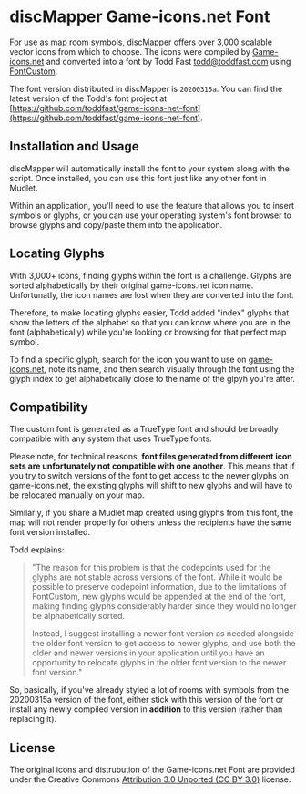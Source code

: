 # discMapper Game-icons.net Font

For use as map room symbols, discMapper offers over 3,000 scalable vector icons from which to choose. The icons were compiled by [Game-icons.net](http://game-icons.net) and converted into a font by Todd Fast <todd@toddfast.com> using [FontCustom](https://github.com/FontCustom/fontcustom).

The font version distributed in discMapper is `20200315a`. You can find the latest version of the Todd's font project at [https://github.com/toddfast/game-icons-net-font](https://github.com/toddfast/game-icons-net-font).

## Installation and Usage

discMapper will automatically install the font to your system along with the script. Once installed, you can use this font just like any other font in Mudlet.

Within an application, you'll need to use the feature that allows you to insert symbols or glyphs, or you can use your operating system's font browser to browse glyphs and copy/paste them into the application.

## Locating Glyphs

With 3,000+ icons, finding glyphs within the font is a challenge. Glyphs are sorted alphabetically by their original game-icons.net icon name. Unfortunatly, the icon names are lost when they are converted into the font.

Therefore, to make locating glyphs easier, Todd added "index" glyphs that show the letters of the alphabet so that you can know where you are in the font (alphabetically) while you're looking or browsing for that perfect map symbol.

To find a specific glyph, search for the icon you want to use on [game-icons.net](game-icons.net), note its name, and then search visually through the font using the glyph index to get alphabetically close to the name of the glpyh you're after.

## Compatibility

The custom font is generated as a TrueType font and should be broadly compatible with any system that uses TrueType fonts.

Please note, for technical reasons, **font files generated from different icon sets are unfortunately not compatible with one another**. This means that if you try to switch versions of the font to get access to the newer glyphs on game-icons.net, the existing glyphs will shift to new glyphs and will have to be relocated manually on your map.

Similarly, if you share a Mudlet map created using glyphs from this font, the map will not render properly for others unless the recipients have the same font version installed.

Todd explains:

> "The reason for this problem is that the codepoints used for the glyphs are not stable across versions of the font. While it would be possible to preserve codepoint information, due to the limitations of FontCustom, new glyphs would be appended at the end of the font, making finding glyphs considerably harder since they would no longer be alphabetically sorted.
>
> Instead, I suggest installing a newer font version as needed alongside the older font version to get access to newer glyphs, and use both the older and newer versions in your application until you have an opportunity to relocate glyphs in the older font version to the newer font version."

So, basically, if you've already styled a lot of rooms with symbols from the 20200315a version of the font, either stick with this version of the font or install any newly compiled version in __addition__ to this version (rather than replacing it).

## License

The original icons and distrubution of the Game-icons.net Font are provided under the Creative Commons [Attribution 3.0 Unported (CC BY 3.0)](https://creativecommons.org/licenses/by/3.0/) license.
